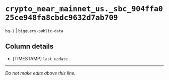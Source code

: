 # `crypto_near_mainnet_us._sbc_904ffa025ce948fa8cbdc9632d7ab709`
`bq-1` | `bigquery-public-data`

## Column details
* [TIMESTAMP] `last_update`

-------------------------------------------------------------------------------
*Do not make edits above this line.*

